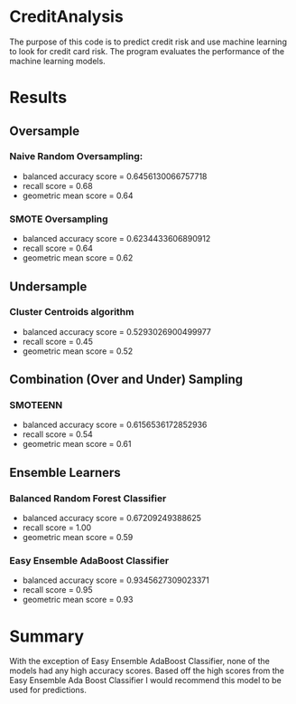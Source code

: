 # CreditAnalysis
The purpose of this code is to predict credit risk and use machine learning to look for credit card risk. The program evaluates the performance of the machine learning models.
# Results
## Oversample
### Naive Random Oversampling:
- balanced accuracy score = 0.6456130066757718
- recall score = 0.68
- geometric mean score = 0.64
### SMOTE Oversampling
- balanced accuracy score = 0.6234433606890912
- recall score = 0.64
- geometric mean score = 0.62
## Undersample
### Cluster Centroids algorithm
- balanced accuracy score = 0.5293026900499977
- recall score = 0.45
- geometric mean score = 0.52
## Combination (Over and Under) Sampling
### SMOTEENN
- balanced accuracy score = 0.6156536172852936
- recall score = 0.54
- geometric mean score = 0.61
## Ensemble Learners
### Balanced Random Forest Classifier
- balanced accuracy score = 0.67209249388625
- recall score = 1.00
- geometric mean score = 0.59
### Easy Ensemble AdaBoost Classifier
- balanced accuracy score = 0.9345627309023371
- recall score = 0.95
- geometric mean score = 0.93
# Summary
With the exception of Easy Ensemble AdaBoost Classifier, none of the models had any high accuracy scores. Based off the high scores from the Easy Ensemble Ada
Boost Classifier I would recommend this model to be used for predictions.

